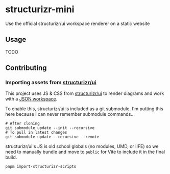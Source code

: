 # structurizr-mini

Use the official structurizr/ui workspace renderer on a static website

## Usage

TODO

## Contributing

### Importing assets from [structurizr/ui](https://github.com/structurizr/ui)

This project uses JS & CSS from [structurizr/ui](https://github.com/structurizr/ui) to render diagrams and work with a [JSON workspace](https://github.com/structurizr/cli/blob/master/docs/export.md).

To enable this, structurizr/ui is included as a git submodule. I'm putting this here because I can never remember submodule commands...

```
# After cloning
git submodule update --init --recursive
# To pull in latest changes
git submodule update --recursive --remote
```

structurizr/ui's JS is old school globals (no modules, UMD, or IIFE) so we need to manually bundle and move to `public` for Vite to include it in the final build.

```
pnpm import-structurizr-scripts
```
